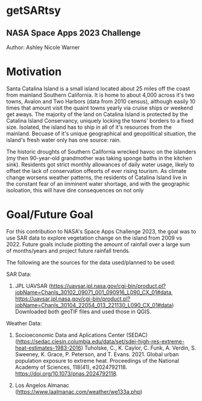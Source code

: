 # getSARtsy
NASA Space Apps 2023 Challenge
-
Author: Ashley Nicole Warner

# Motivation

Santa Catalina Island is a small island located about 25 miles off the coast from mainland Southern California. It is home to about 4,000 across it's two towns, Avalon and Two Harbors (data from 2010 census), although easily 10 times that amount visit the quaint towns yearly via cruise ships or weekend get aways. The majority of the land on Catalina Island is protected by the Catalina Island Conservancy, uniquely locking the towns' borders to a fixed size. Isolated, the island has to ship in all of it's resources from the mainland. Becuase of it's unique geographical and geopolitical situation, the island's fresh water only has one source: rain.

The historic droughts of Southern California wrecked havoc on the islanders (my then 90-year-old grandmother was taking sponge baths in the kitchen sink). Residents got strict monthly allowances of daily water usage, likely to offset the lack of conservation offeorts of ever rising tourism. As climate change worsens weather patterns, the residents of Catalina Island live in the constant fear of an imminent water shortage, and with the geographic isoloation, this will have dire consequences on not only 

# Goal/Future Goal

For this contribution to NASA's Space Apps Challenge 2023, the goal was to use SAR data to explore vegetation change on the island from 2009 vs 2022. Future goals include plotting the amount of rainfall over a large sum of months/years and project future rainfall trends.

The following are the sources for the data used/planned to be used:

SAR Data: 
1. JPL UAVSAR (https://uavsar.jpl.nasa.gov/cgi-bin/product.pl?jobName=ChanIs_30102_09071_001_090916_L090_CX_01#data, https://uavsar.jpl.nasa.gov/cgi-bin/product.pl?jobName=ChanIs_30104_22054_013_221130_L090_CX_01#data)
Downloaded both geoTIF files and used those in QGIS.

Weather Data: 
1. Socioeconomic Data and Aplications Center (SEDAC) (https://sedac.ciesin.columbia.edu/data/set/sdei-high-res-extreme-heat-estimates-1983-2016)
Tuholske, C., K. Caylor, C. Funk, A. Verdin, S. Sweeney, K. Grace, P. Peterson, and T. Evans. 2021. Global urban population exposure to extreme heat. Proceedings of the National Academy of Sciences, 118(41), e2024792118. https://doi.org/10.1073/pnas.2024792118.

2. Los Angelos Almanac (https://www.laalmanac.com/weather/we133a.php)

